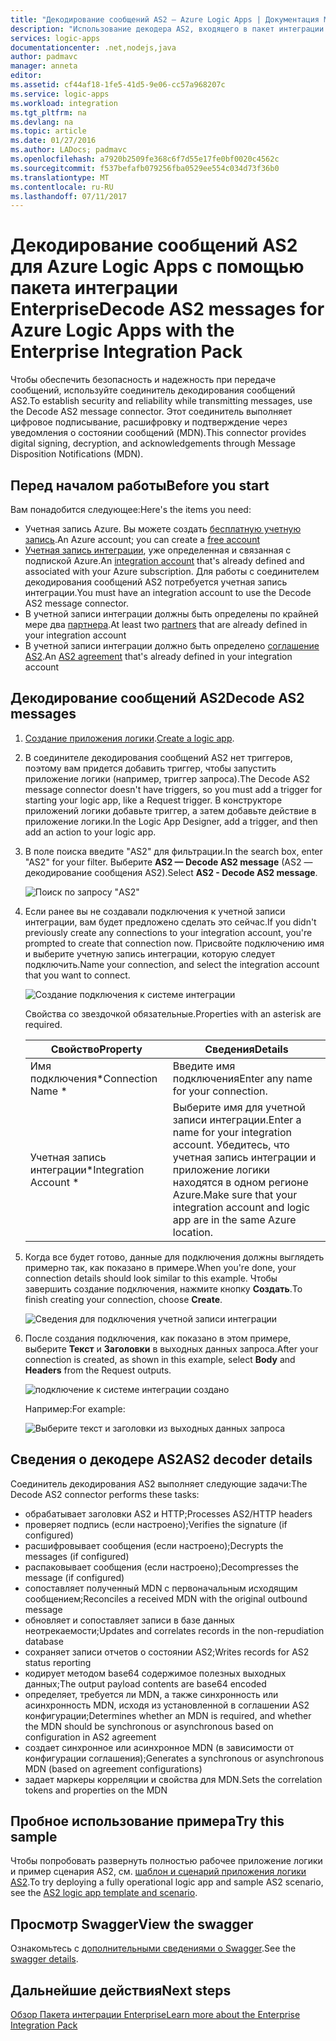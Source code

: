 ```yaml
---
title: "Декодирование сообщений AS2 — Azure Logic Apps | Документация Майкрософт"
description: "Использование декодера AS2, входящего в пакет интеграции Enterprise для Azure Logic Apps"
services: logic-apps
documentationcenter: .net,nodejs,java
author: padmavc
manager: anneta
editor: 
ms.assetid: cf44af18-1fe5-41d5-9e06-cc57a968207c
ms.service: logic-apps
ms.workload: integration
ms.tgt_pltfrm: na
ms.devlang: na
ms.topic: article
ms.date: 01/27/2016
ms.author: LADocs; padmavc
ms.openlocfilehash: a7920b2509fe368c6f7d55e17fe0bf0020c4562c
ms.sourcegitcommit: f537befafb079256fba0529ee554c034d73f36b0
ms.translationtype: MT
ms.contentlocale: ru-RU
ms.lasthandoff: 07/11/2017
---
```

# <a name="decode-as2-messages-for-azure-logic-apps-with-the-enterprise-integration-pack"></a><span data-ttu-id="a49cf-103">Декодирование сообщений AS2 для Azure Logic Apps с помощью пакета интеграции Enterprise</span><span class="sxs-lookup"><span data-stu-id="a49cf-103">Decode AS2 messages for Azure Logic Apps with the Enterprise Integration Pack</span></span> 

<span data-ttu-id="a49cf-104">Чтобы обеспечить безопасность и надежность при передаче сообщений, используйте соединитель декодирования сообщений AS2.</span><span class="sxs-lookup"><span data-stu-id="a49cf-104">To establish security and reliability while transmitting messages, use the Decode AS2 message connector.</span></span> <span data-ttu-id="a49cf-105">Этот соединитель выполняет цифровое подписывание, расшифровку и подтверждение через уведомления о состоянии сообщений (MDN).</span><span class="sxs-lookup"><span data-stu-id="a49cf-105">This connector provides digital signing, decryption, and acknowledgements through Message Disposition Notifications (MDN).</span></span>

## <a name="before-you-start"></a><span data-ttu-id="a49cf-106">Перед началом работы</span><span class="sxs-lookup"><span data-stu-id="a49cf-106">Before you start</span></span>

<span data-ttu-id="a49cf-107">Вам понадобится следующее:</span><span class="sxs-lookup"><span data-stu-id="a49cf-107">Here's the items you need:</span></span>

* <span data-ttu-id="a49cf-108">Учетная запись Azure. Вы можете создать [бесплатную учетную запись](https://azure.microsoft.com/free).</span><span class="sxs-lookup"><span data-stu-id="a49cf-108">An Azure account; you can create a [free account](https://azure.microsoft.com/free)</span></span>
* <span data-ttu-id="a49cf-109">[Учетная запись интеграции](logic-apps-enterprise-integration-create-integration-account.md), уже определенная и связанная с подпиской Azure.</span><span class="sxs-lookup"><span data-stu-id="a49cf-109">An [integration account](logic-apps-enterprise-integration-create-integration-account.md) that's already defined and associated with your Azure subscription.</span></span> <span data-ttu-id="a49cf-110">Для работы с соединителем декодирования сообщений AS2 потребуется учетная запись интеграции.</span><span class="sxs-lookup"><span data-stu-id="a49cf-110">You must have an integration account to use the Decode AS2 message connector.</span></span>
* <span data-ttu-id="a49cf-111">В учетной записи интеграции должны быть определены по крайней мере два [партнера](logic-apps-enterprise-integration-partners.md).</span><span class="sxs-lookup"><span data-stu-id="a49cf-111">At least two [partners](logic-apps-enterprise-integration-partners.md) that are already defined in your integration account</span></span>
* <span data-ttu-id="a49cf-112">В учетной записи интеграции должно быть определено [соглашение AS2](logic-apps-enterprise-integration-as2.md).</span><span class="sxs-lookup"><span data-stu-id="a49cf-112">An [AS2 agreement](logic-apps-enterprise-integration-as2.md) that's already defined in your integration account</span></span>

## <a name="decode-as2-messages"></a><span data-ttu-id="a49cf-113">Декодирование сообщений AS2</span><span class="sxs-lookup"><span data-stu-id="a49cf-113">Decode AS2 messages</span></span>

1. <span data-ttu-id="a49cf-114">[Создание приложения логики](../logic-apps/logic-apps-create-a-logic-app.md).</span><span class="sxs-lookup"><span data-stu-id="a49cf-114">[Create a logic app](../logic-apps/logic-apps-create-a-logic-app.md).</span></span>

2. <span data-ttu-id="a49cf-115">В соединителе декодирования сообщений AS2 нет триггеров, поэтому вам придется добавить триггер, чтобы запустить приложение логики (например, триггер запроса).</span><span class="sxs-lookup"><span data-stu-id="a49cf-115">The Decode AS2 message connector doesn't have triggers, so you must add a trigger for starting your logic app, like a Request trigger.</span></span> <span data-ttu-id="a49cf-116">В конструкторе приложений логики добавьте триггер, а затем добавьте действие в приложение логики.</span><span class="sxs-lookup"><span data-stu-id="a49cf-116">In the Logic App Designer, add a trigger, and then add an action to your logic app.</span></span>

3.  <span data-ttu-id="a49cf-117">В поле поиска введите "AS2" для фильтрации.</span><span class="sxs-lookup"><span data-stu-id="a49cf-117">In the search box, enter "AS2" for your filter.</span></span> <span data-ttu-id="a49cf-118">Выберите **AS2 — Decode AS2 message** (AS2 — декодирование сообщения AS2).</span><span class="sxs-lookup"><span data-stu-id="a49cf-118">Select **AS2 - Decode AS2 message**.</span></span>
   
    ![Поиск по запросу "AS2"](media/logic-apps-enterprise-integration-as2-decode/as2decodeimage1.png)

4. <span data-ttu-id="a49cf-120">Если ранее вы не создавали подключения к учетной записи интеграции, вам будет предложено сделать это сейчас.</span><span class="sxs-lookup"><span data-stu-id="a49cf-120">If you didn't previously create any connections to your integration account, you're prompted to create that connection now.</span></span> <span data-ttu-id="a49cf-121">Присвойте подключению имя и выберите учетную запись интеграции, которую следует подключить.</span><span class="sxs-lookup"><span data-stu-id="a49cf-121">Name your connection, and select the integration account that you want to connect.</span></span>
   
    ![Создание подключения к системе интеграции](media/logic-apps-enterprise-integration-as2-decode/as2decodeimage2.png)

    <span data-ttu-id="a49cf-123">Свойства со звездочкой обязательные.</span><span class="sxs-lookup"><span data-stu-id="a49cf-123">Properties with an asterisk are required.</span></span>

    | <span data-ttu-id="a49cf-124">Свойство</span><span class="sxs-lookup"><span data-stu-id="a49cf-124">Property</span></span> | <span data-ttu-id="a49cf-125">Сведения</span><span class="sxs-lookup"><span data-stu-id="a49cf-125">Details</span></span> |
    | --- | --- |
    | <span data-ttu-id="a49cf-126">Имя подключения*</span><span class="sxs-lookup"><span data-stu-id="a49cf-126">Connection Name *</span></span> |<span data-ttu-id="a49cf-127">Введите имя подключения</span><span class="sxs-lookup"><span data-stu-id="a49cf-127">Enter any name for your connection.</span></span> |
    | <span data-ttu-id="a49cf-128">Учетная запись интеграции*</span><span class="sxs-lookup"><span data-stu-id="a49cf-128">Integration Account *</span></span> |<span data-ttu-id="a49cf-129">Выберите имя для учетной записи интеграции.</span><span class="sxs-lookup"><span data-stu-id="a49cf-129">Enter a name for your integration account.</span></span> <span data-ttu-id="a49cf-130">Убедитесь, что учетная запись интеграции и приложение логики находятся в одном регионе Azure.</span><span class="sxs-lookup"><span data-stu-id="a49cf-130">Make sure that your integration account and logic app are in the same Azure location.</span></span> |

5.  <span data-ttu-id="a49cf-131">Когда все будет готово, данные для подключения должны выглядеть примерно так, как показано в примере.</span><span class="sxs-lookup"><span data-stu-id="a49cf-131">When you're done, your connection details should look similar to this example.</span></span> <span data-ttu-id="a49cf-132">Чтобы завершить создание подключения, нажмите кнопку **Создать**.</span><span class="sxs-lookup"><span data-stu-id="a49cf-132">To finish creating your connection, choose **Create**.</span></span>

    ![Сведения для подключения учетной записи интеграции](media/logic-apps-enterprise-integration-as2-decode/as2decodeimage3.png)

6. <span data-ttu-id="a49cf-134">После создания подключения, как показано в этом примере, выберите **Текст** и **Заголовки** в выходных данных запроса.</span><span class="sxs-lookup"><span data-stu-id="a49cf-134">After your connection is created, as shown in this example, select **Body** and **Headers** from the Request outputs.</span></span>
   
    ![подключение к системе интеграции создано](media/logic-apps-enterprise-integration-as2-decode/as2decodeimage4.png) 

    <span data-ttu-id="a49cf-136">Например:</span><span class="sxs-lookup"><span data-stu-id="a49cf-136">For example:</span></span>

    ![Выберите текст и заголовки из выходных данных запроса](media/logic-apps-enterprise-integration-as2-decode/as2decodeimage5.png) 

## <a name="as2-decoder-details"></a><span data-ttu-id="a49cf-138">Сведения о декодере AS2</span><span class="sxs-lookup"><span data-stu-id="a49cf-138">AS2 decoder details</span></span>

<span data-ttu-id="a49cf-139">Соединитель декодирования AS2 выполняет следующие задачи:</span><span class="sxs-lookup"><span data-stu-id="a49cf-139">The Decode AS2 connector performs these tasks:</span></span> 

* <span data-ttu-id="a49cf-140">обрабатывает заголовки AS2 и HTTP;</span><span class="sxs-lookup"><span data-stu-id="a49cf-140">Processes AS2/HTTP headers</span></span>
* <span data-ttu-id="a49cf-141">проверяет подпись (если настроено);</span><span class="sxs-lookup"><span data-stu-id="a49cf-141">Verifies the signature (if configured)</span></span>
* <span data-ttu-id="a49cf-142">расшифровывает сообщения (если настроено);</span><span class="sxs-lookup"><span data-stu-id="a49cf-142">Decrypts the messages (if configured)</span></span>
* <span data-ttu-id="a49cf-143">распаковывает сообщения (если настроено);</span><span class="sxs-lookup"><span data-stu-id="a49cf-143">Decompresses the message (if configured)</span></span>
* <span data-ttu-id="a49cf-144">сопоставляет полученный MDN с первоначальным исходящим сообщением;</span><span class="sxs-lookup"><span data-stu-id="a49cf-144">Reconciles a received MDN with the original outbound message</span></span>
* <span data-ttu-id="a49cf-145">обновляет и сопоставляет записи в базе данных неотрекаемости;</span><span class="sxs-lookup"><span data-stu-id="a49cf-145">Updates and correlates records in the non-repudiation database</span></span>
* <span data-ttu-id="a49cf-146">сохраняет записи отчетов о состоянии AS2;</span><span class="sxs-lookup"><span data-stu-id="a49cf-146">Writes records for AS2 status reporting</span></span>
* <span data-ttu-id="a49cf-147">кодирует методом base64 содержимое полезных выходных данных;</span><span class="sxs-lookup"><span data-stu-id="a49cf-147">The output payload contents are base64 encoded</span></span>
* <span data-ttu-id="a49cf-148">определяет, требуется ли MDN, а также синхронность или асинхронность MDN, исходя из установленной в соглашении AS2 конфигурации;</span><span class="sxs-lookup"><span data-stu-id="a49cf-148">Determines whether an MDN is required, and whether the MDN should be synchronous or asynchronous based on configuration in AS2 agreement</span></span>
* <span data-ttu-id="a49cf-149">создает синхронное или асинхронное MDN (в зависимости от конфигурации соглашения);</span><span class="sxs-lookup"><span data-stu-id="a49cf-149">Generates a synchronous or asynchronous MDN (based on agreement configurations)</span></span>
* <span data-ttu-id="a49cf-150">задает маркеры корреляции и свойства для MDN.</span><span class="sxs-lookup"><span data-stu-id="a49cf-150">Sets the correlation tokens and properties on the MDN</span></span>

## <a name="try-this-sample"></a><span data-ttu-id="a49cf-151">Пробное использование примера</span><span class="sxs-lookup"><span data-stu-id="a49cf-151">Try this sample</span></span>

<span data-ttu-id="a49cf-152">Чтобы попробовать развернуть полностью рабочее приложение логики и пример сценария AS2, см. [шаблон и сценарий приложения логики AS2](https://azure.microsoft.com/documentation/templates/201-logic-app-as2-send-receive/).</span><span class="sxs-lookup"><span data-stu-id="a49cf-152">To try deploying a fully operational logic app and sample AS2 scenario, see the [AS2 logic app template and scenario](https://azure.microsoft.com/documentation/templates/201-logic-app-as2-send-receive/).</span></span>

## <a name="view-the-swagger"></a><span data-ttu-id="a49cf-153">Просмотр Swagger</span><span class="sxs-lookup"><span data-stu-id="a49cf-153">View the swagger</span></span>
<span data-ttu-id="a49cf-154">Ознакомьтесь с [дополнительными сведениями о Swagger](/connectors/as2/).</span><span class="sxs-lookup"><span data-stu-id="a49cf-154">See the [swagger details](/connectors/as2/).</span></span> 

## <a name="next-steps"></a><span data-ttu-id="a49cf-155">Дальнейшие действия</span><span class="sxs-lookup"><span data-stu-id="a49cf-155">Next steps</span></span>
[<span data-ttu-id="a49cf-156">Обзор Пакета интеграции Enterprise</span><span class="sxs-lookup"><span data-stu-id="a49cf-156">Learn more about the Enterprise Integration Pack</span></span>](logic-apps-enterprise-integration-overview.md) 


